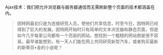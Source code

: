 Ajax技术：我们把允许浏览器与服务器通信而无需刷新整个页面的技术都涵盖在内。
>因特网最初只是为连接研究人员，使他们共享信息，时至今日，因特网已经得到了巨大的发展。因特网开始时只有简单的文本浏览器和静态页面，但是如今几乎每家公司都有一个亮丽的网站，想找到一个粗糙的网站倒是很不容易。最早谁能想到，有一天人们能在网上共同研究新型汽车，或者购买最新的斯蒂芬•金的小说呢？
